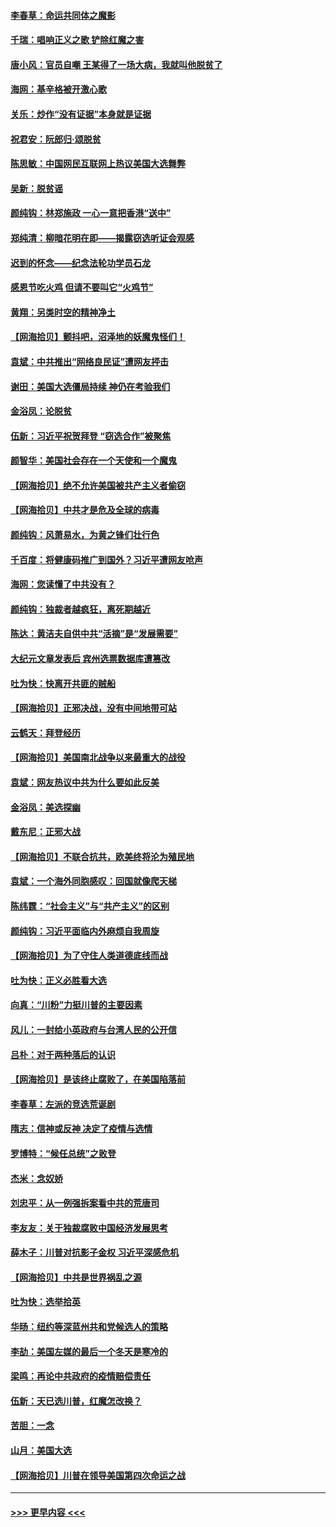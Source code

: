 #### [李春草：命运共同体之魔影](../pages/nsc993/n12585026.md?t=12012051) 
#### [千瑞：唱响正义之歌 铲除红魔之害](../pages/nsc993/n12585002.md?t=12012051) 
#### [唐小风：官员自嘲 王某得了一场大病，我就叫他脱贫了](../pages/nsc993/n12584981.md?t=12012051) 
#### [海网：基辛格被开激心歌](../pages/nsc993/n12584946.md?t=12012051) 
#### [关乐：炒作“没有证据”本身就是证据](../pages/nsc993/n12583146.md?t=12012051) 
#### [祝君安：阮郎归‧颂脱贫](../pages/nsc993/n12583119.md?t=12012051) 
#### [陈思敏：中国网民互联网上热议美国大选舞弊](../pages/nsc993/n12582845.md?t=12012051) 
#### [吴新：脱贫谣](../pages/nsc993/n12580839.md?t=12012051) 
#### [颜纯钩：林郑施政 一心一意把香港“送中”](../pages/nsc993/n12580805.md?t=12012051) 
#### [郑纯清：柳暗花明在即——揭露窃选听证会观感](../pages/nsc993/n12580795.md?t=12012051) 
#### [迟到的怀念——纪念法轮功学员石龙](../pages/nsc993/n12580245.md?t=12012051) 
#### [感恩节吃火鸡  但请不要叫它“火鸡节”](../pages/nsc993/n12580252.md?t=12012051) 
#### [黄翔：另类时空的精神净土](../pages/nsc993/n12578638.md?t=12012051) 
#### [【网海拾贝】颤抖吧，沼泽地的妖魔鬼怪们！](../pages/nsc993/n12578552.md?t=12012051) 
#### [袁斌：中共推出“网络良民证”遭网友抨击](../pages/nsc993/n12578511.md?t=12012051) 
#### [谢田：美国大选僵局持续 神仍在考验我们](../pages/nsc993/n12577432.md?t=12012051) 
#### [金浴凤：论脱贫](../pages/nsc993/n12576386.md?t=12012051) 
#### [伍新：习近平祝贺拜登 “窃选合作”被聚焦](../pages/nsc993/n12576358.md?t=12012051) 
#### [颜智华：美国社会存在一个天使和一个魔鬼](../pages/nsc993/n12574299.md?t=12012051) 
#### [【网海拾贝】绝不允许美国被共产主义者偷窃](../pages/nsc993/n12573396.md?t=12012051) 
#### [【网海拾贝】中共才是危及全球的病毒](../pages/nsc993/n12571204.md?t=12012051) 
#### [颜纯钩：风萧易水，为黄之锋们壮行色](../pages/nsc993/n12571487.md?t=12012051) 
#### [千百度：将健康码推广到国外？习近平遭网友呛声](../pages/nsc993/n12570808.md?t=12012051) 
#### [海网：您读懂了中共没有？](../pages/nsc993/n12570487.md?t=12012051) 
#### [颜纯钩：独裁者越疯狂，离死期越近](../pages/nsc993/n12569055.md?t=12012051) 
#### [陈达：黄洁夫自供中共“活摘”是“发展需要”](../pages/nsc993/n12568541.md?t=12012051) 
#### [大纪元文章发表后 宾州选票数据库遭篡改](../pages/nsc993/n12568105.md?t=12012051) 
#### [吐为快：快离开共匪的贼船](../pages/nsc993/n12568462.md?t=12012051) 
#### [【网海拾贝】正邪决战，没有中间地带可站](../pages/nsc993/n12568439.md?t=12012051) 
#### [云鹤天：拜登经历](../pages/nsc993/n12567294.md?t=12012051) 
#### [【网海拾贝】美国南北战争以来最重大的战役](../pages/nsc993/n12567247.md?t=12012051) 
#### [袁斌：网友热议中共为什么要如此反美](../pages/nsc993/n12567162.md?t=12012051) 
#### [金浴凤：美选探幽](../pages/nsc993/n12567147.md?t=12012051) 
#### [戴东尼：正邪大战](../pages/nsc993/n12567033.md?t=12012051) 
#### [【网海拾贝】不联合抗共，欧美终将沦为殖民地](../pages/nsc993/n12565068.md?t=12012051) 
#### [袁斌：一个海外同胞感叹：回国就像爬天梯](../pages/nsc993/n12564986.md?t=12012051) 
#### [陈纬霆：“社会主义”与“共产主义”的区别](../pages/nsc993/n12562417.md?t=12012051) 
#### [颜纯钩：习近平面临内外麻烦自我周旋](../pages/nsc993/n12563356.md?t=12012051) 
#### [【网海拾贝】为了守住人类道德底线而战](../pages/nsc993/n12562542.md?t=12012051) 
#### [吐为快：正义必胜看大选](../pages/nsc993/n12561967.md?t=12012051) 
#### [向真：“川粉”力挺川普的主要因素](../pages/nsc993/n12560774.md?t=12012051) 
#### [风儿：一封给小英政府与台湾人民的公开信](../pages/nsc993/n12560581.md?t=12012051) 
#### [吕朴：对于两种落后的认识](../pages/nsc993/n12560492.md?t=12012051) 
#### [【网海拾贝】是该终止腐败了，在美国陷落前](../pages/nsc993/n12559936.md?t=12012051) 
#### [李春草：左派的竞选荒诞剧](../pages/nsc993/n12558380.md?t=12012051) 
#### [隋志：信神或反神 决定了疫情与选情](../pages/nsc993/n12558255.md?t=12012051) 
#### [罗博特：“候任总统”之败登](../pages/nsc993/n12558189.md?t=12012051) 
#### [杰米：念奴娇](../pages/nsc993/n12558174.md?t=12012051) 
#### [刘忠平：从一例强拆案看中共的荒唐司](../pages/nsc993/n12558036.md?t=12012051) 
#### [李友友：关于独裁腐败中国经济发展思考](../pages/nsc993/n12558004.md?t=12012051) 
#### [薛木子：川普对抗影子金权 习近平深感危机](../pages/nsc993/n12557342.md?t=12012051) 
#### [【网海拾贝】中共是世界祸乱之源](../pages/nsc993/n12555353.md?t=12012051) 
#### [吐为快：选举拾英](../pages/nsc993/n12555041.md?t=12012051) 
#### [华旸：纽约等深蓝州共和党候选人的策略](../pages/nsc993/n12554309.md?t=12012051) 
#### [李劼：美国左媒的最后一个冬天是寒冷的](../pages/nsc993/n12552947.md?t=12012051) 
#### [梁鸣：再论中共政府的疫情赔偿责任](../pages/nsc993/n12553012.md?t=12012051) 
#### [伍新：天已选川普，红魔怎改换？](../pages/nsc993/n12552970.md?t=12012051) 
#### [苦胆：一念](../pages/nsc993/n12552957.md?t=12012051) 
#### [山月：美国大选](../pages/nsc993/n12552446.md?t=12012051) 
#### [【网海拾贝】川普在领导美国第四次命运之战](../pages/nsc993/n12551973.md?t=12012051) 

----
#### [ >>> 更早内容 <<< ](../indexes/nsc993-earlier.md)
